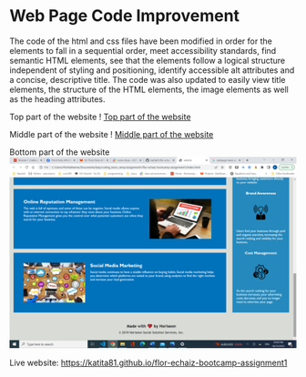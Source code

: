 # Web Page Code Improvement

The code of the html and css files have been modified in order for the elements to fall in a sequential order, 
meet accessibility standards, find semantic HTML elements, see that the elements follow a logical structure
independent of styling and positioning, identify accessible alt attributes and a concise, descriptive title. The
code was also updated to easily view title elements, the structure
of the HTML elements, the image elements as well as the heading attributes.

Top part of the website
! [Top part of the website](imgs/topPartOfWebsite.png)

Middle part of the website
! [Middle part of the website](imgs/mediumPartOfWebsite.png)

Bottom part of the website
![Bottom part of the website](imgs/bottomPartOfWebsite.png)

Live website: <https://katita81.github.io/flor-echaiz-bootcamp-assignment1>
